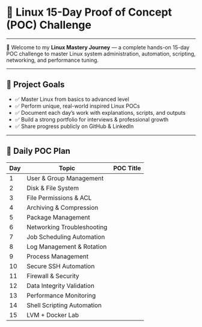 # 🚀 Linux 15-Day Proof of Concept (POC) Challenge

---

👋 Welcome to my **Linux Mastery Journey** — a complete hands-on 15-day POC challenge to master Linux system administration, automation, scripting, networking, and performance tuning.

---

## 🎯 Project Goals

- ✅ Master Linux from basics to advanced level
- ✅ Perform unique, real-world inspired Linux POCs
- ✅ Document each day’s work with explanations, scripts, and outputs
- ✅ Build a strong portfolio for interviews & professional growth
- ✅ Share progress publicly on GitHub & LinkedIn

---

## 📅 Daily POC Plan

| Day | Topic | POC Title |
|-----|-------|-----------|
| 1 | User & Group Management | 
| 2 | Disk & File System | 
| 3 | File Permissions & ACL | 
| 4 | Archiving & Compression | 
| 5 | Package Management | 
| 6 | Networking Troubleshooting |
| 7 | Job Scheduling Automation | 
| 8 | Log Management & Rotation | 
| 9 | Process Management | 
| 10 | Secure SSH Automation | 
| 11 | Firewall & Security | 
| 12 | Data Integrity Validation | 
| 13 | Performance Monitoring | 
| 14 | Shell Scripting Automation |
| 15 | LVM + Docker Lab | 

